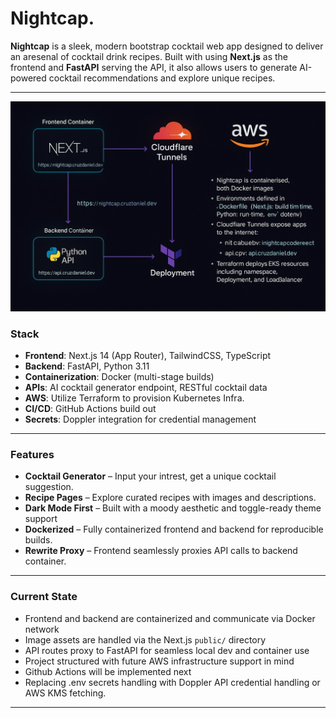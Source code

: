 # Nightcap.

**Nightcap** is a sleek, modern bootstrap cocktail web app designed to deliver an aresenal of cocktail drink recipes. Built with using **Next.js** as the frontend and **FastAPI** serving the API, it also allows users to generate AI-powered cocktail recommendations and explore unique recipes.

---

![Nightcap Architecture](./assets/diagram.jpeg)

### Stack

- **Frontend**: Next.js 14 (App Router), TailwindCSS, TypeScript
- **Backend**: FastAPI, Python 3.11
- **Containerization**: Docker (multi-stage builds)
- **APIs**: AI cocktail generator endpoint, RESTful cocktail data
- **AWS**: Utilize Terraform to provision Kubernetes Infra. 
- **CI/CD**: GitHub Actions build out
- **Secrets**: Doppler integration for credential management

---

### Features

- **Cocktail Generator** – Input your intrest, get a unique cocktail suggestion.
- **Recipe Pages** – Explore curated recipes with images and descriptions.
- **Dark Mode First** – Built with a moody aesthetic and toggle-ready theme support
- **Dockerized** – Fully containerized frontend and backend for reproducible builds.
- **Rewrite Proxy** – Frontend seamlessly proxies API calls to backend container.

---

### Current State

- Frontend and backend are containerized and communicate via Docker network
- Image assets are handled via the Next.js `public/` directory
- API routes proxy to FastAPI for seamless local dev and container use
- Project structured with future AWS infrastructure support in mind
- Github Actions will be implemented next
- Replacing .env secrets handling with Doppler API credential handling or AWS KMS fetching.

---




